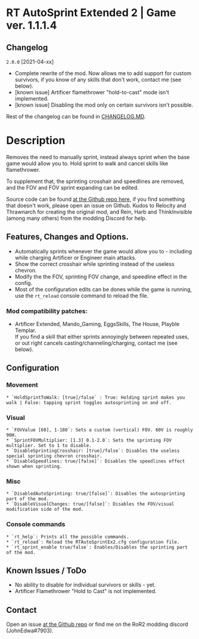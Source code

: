 # RT AutoSprint Extended 2 | Game ver. 1.1.1.4

## Changelog

`2.0.0`  [2021-04-xx]

* Complete rewrite of the mod. Now allows me to add support for custom survivors, if you know of any skills that don't work, contact me (see below).
* [known issue] Artificer flamethrower "hold-to-cast" mode isn't implemented.
* [known issue] Disabling the mod only on certain survivors isn't possible.

Rest of the changelog can be found in [CHANGELOG.MD](https://github.com/JohnEdwa/RTAutoSprintExtended/blob/master/CHANGELOG.md).

# Description

Removes the need to manually sprint, instead always sprint when the base game would allow you to. Hold sprint to walk and cancel skills like flamethrower.

To supplement that, the sprinting crosshair and speedlines are removed, and the FOV and FOV sprint expanding can be edited.

Source code can be found [at the Github repo here,](https://github.com/JohnEdwa/RTAutoSprintExtended) if you find something that doesn't work, please open an issue on Github.
Kudos to Relocity and Thrawnarch for creating the original mod, and Rein, Harb and ThinkInvisible (among many others) from the modding Discord for help.

## Features, Changes and Options.

* Automatically sprints whenever the game would allow you to - including while charging Artificer or Engineer main attacks.
* Show the correct crosshair while sprinting instead of the useless chevron.
* Modify the the FOV, sprinting FOV change, and speedline effect in the config.
* Most of the configuration edits can be dones while the game is running, use the `rt_reload` console command to reload the file.

### Mod compatibility patches:

* Artificer Extended, Mando_Gaming, EggsSkills, The House, Playble Templar.    
If you find a skill that either sprints annoyingly between repeated uses, or out right cancels casting/channeling/charging, contact me (see below).

## Configuration

### Movement

    * `HoldSprintToWalk: [true]/false` : True: Holding sprint makes you walk | False: tapping sprint toggles autosprinting on and off.

### Visual

    * `FOVValue [60], 1-180`: Sets a custom (vertical) FOV. 60V is roughly 90H.
    * `SprintFOVMultiplier: [1.3] 0.1-2.0`: Sets the sprinting FOV multiplier. Set to 1 to disable.
    * `DisableSprintingCrosshair: [true]/false`: Disables the useless special sprinting chevron crosshair.
    * `DisableSpeedlines: true/[false]`: Disables the speedlines effect shown when sprinting.

### Misc

    * `DisabledAutoSprinting: true/[false]`: Disables the autosprinting part of the mod.
    * `DisableVisualChanges: true/[false]`: Disables the FOV/visual modification side of the mod.

### Console commands

    * `rt_help`: Prints all the possible commands.
    * `rt_reload`: Reload the RTAutoSprintEx2.cfg configuration file.
    * `rt_sprint_enable true/false`: Enables/Disables the sprinting part of the mod.

## Known Issues / ToDo

* No ability to disable for individual survivors or skills - yet.
* Artificer Flamethrower "Hold to Cast" is not implemented.

## Contact

Open an issue [at the Github repo](https://github.com/JohnEdwa/RTAutoSprintExtended) or find me on the RoR2 modding discord (JohnEdwa#7903).